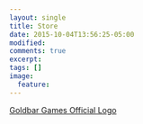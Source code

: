 ```yaml
---
layout: single
title: Store
date: 2015-10-04T13:56:25-05:00
modified:
comments: true
excerpt:
tags: []
image:
  feature:
---
```


[Goldbar Games Official Logo](https://teespring.com/goldbar-games-logo)
